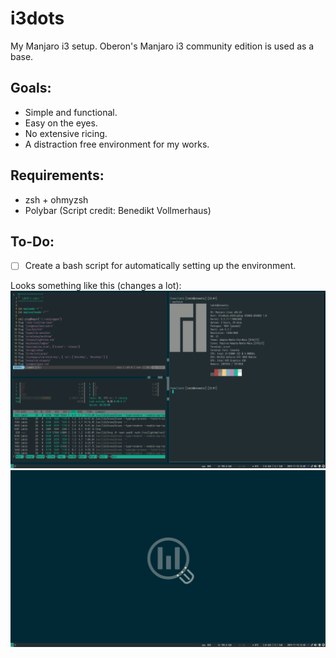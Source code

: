 # i3dots
My Manjaro i3 setup. Oberon's Manjaro i3 community edition is used as a base.

## Goals:
+ Simple and functional.
+ Easy on the eyes.
+ No extensive ricing.
+ A distraction free environment for my works.

## Requirements:
+ zsh + ohmyzsh
+ Polybar (Script credit: Benedikt Vollmerhaus)

## To-Do:
- [ ] Create a bash script for automatically setting up the environment.

Looks something like this (changes a lot):
![Normal](scr1.png)
![Scrot](scr2.png)
